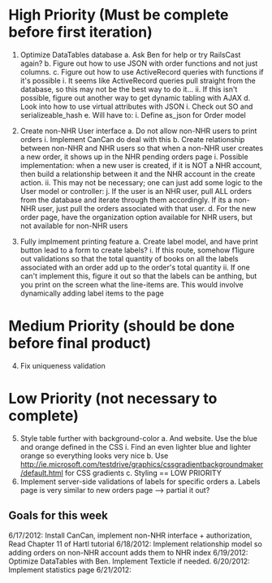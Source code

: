 # High Priority (Must be complete before first iteration)

1. Optimize DataTables database
  a. Ask Ben for help or try RailsCast again?
  b. Figure out how to use JSON with order functions and not just columns.
  c. Figure out how to use ActiveRecord queries with functions if it's possible
    i. It seems like ActiveRecord queries pull straight from the database, so this may not be the best way to do it...
    ii. If this isn't possible, figure out another way to get dynamic tabling with AJAX
  d. Look into how to use virtual attributes with JSON
    i. Check out SO and serializeable_hash
  e. Will have to:
    i. Define as_json for Order model

2. Create non-NHR User interface
  a. Do not allow non-NHR users to print orders
    i. Implement CanCan do deal with this
  b. Create relationship between non-NHR and NHR users so that when a non-NHR user creates a new order, it shows up in
     the NHR pending orders page
     i. Possible implementation: when a new user is created, if it is NOT a NHR account, then build a relationship
     between it and the NHR account in the create action.
     ii. This may not be necessary; one can just add some logic to the User model or controller:
       j. If the user is an NHR user, pull ALL orders from the database and iterate through them accordingly. If its a non-NHR user, just pull the orders
       associated with that user.
  d. For the new order page, have the organization option available for NHR users, but not available for non-NHR users

3. Fully implmement printing feature
  a. Create label model, and have print button lead to a form to create labels?
    i. If this route, somehow f1igure out validations so that the total quantity of books on all the labels associated with an order add up to the order's total quantity
    ii. If one can't implement this, figure it out so that the labels can be anthing, but you print on the screen what the line-items are. This would involve dynamically adding label items to the page

# Medium Priority (should be done before final product)

4. Fix uniqueness validation

# Low Priority (not necessary to complete)

5. Style table further with background-color
  a. And website. Use the blue and orange defined in the CSS
    i. Find an even lighter blue and lighter orange so everything looks very nice
  b. Use http://ie.microsoft.com/testdrive/graphics/cssgradientbackgroundmaker/default.html for CSS gradients
  c. Styling == LOW PRIORITY
7. Implement server-side validations of labels for specific orders
  a. Labels page is very similar to new orders page --> partial it out?

## Goals for this week 
6/17/2012: Install CanCan, implement non-NHR interface + authorization, Read Chapter 11 of Hartl tutorial
6/18/2012: Implement relationship model so adding orders on non-NHR account adds them to NHR index
6/19/2012: Optimize DataTables with Ben. Implement Texticle if needed.
6/20/2012: Implement statistics page
6/21/2012: 